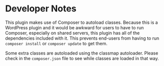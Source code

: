 # Developer Notes

This plugin makes use of Composer to autoload classes. Because this is a WordPress plugin and it would be awkward for users to have to run Composer, especially on shared servers, this plugin has all of the dependencies included with it. This prevents end-users from having to run `composer install` or `composer update` to get them.

Some extra classes are autoloaded using the classmap autoloader. Please check in the `composer.json` file to see while classes are loaded in that way.
